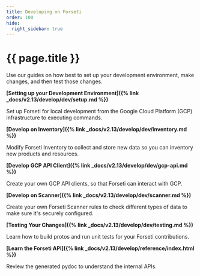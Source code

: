 ```yaml
---
title: Developing on Forseti
order: 100
hide:
  right_sidebar: true
---
```


# {{ page.title }}

Use our guides on how best to set up your development environment, make changes,
and then test those changes.

**[Setting up your Development Environment]({% link _docs/v2.13/develop/dev/setup.md %})**

Set up Forseti for local development from the Google Cloud Platform (GCP)
infrastructure to executing commands.

**[Develop on Inventory]({% link _docs/v2.13/develop/dev/inventory.md %})**

Modify Forseti Inventory to collect and store new data so you can inventory
new products and resources.

**[Develop GCP API Client]({% link _docs/v2.13/develop/dev/gcp-api.md %})**

Create your own GCP API clients, so that Forseti can interact with GCP.

**[Develop on Scanner]({% link _docs/v2.13/develop/dev/scanner.md %})**

Create your own Forseti Scanner rules to check different types of data to
make sure it's securely configured.

**[Testing Your Changes]({% link _docs/v2.13/develop/dev/testing.md %})**

Learn how to build protos and run unit tests for your Forseti contributions.

**[Learn the Forseti API]({% link _docs/v2.13/develop/reference/index.html %})**

Review the generated pydoc to understand the internal APIs.
